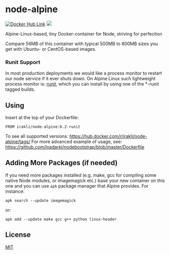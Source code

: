 # node-alpine

[![Docker Hub Link][docker-img]][docker-url]
[![](https://badge.imagelayers.io/irakli/node-alpine:latest.svg)](https://imagelayers.io/?images=irakli/node-alpine:latest 'Node Alpine on Docker Hub')

Alpine-Linux-based, tiny Docker-container for Node, striving for perfection

Compare 56MB of this container with typical 500MB to 800MB sizes you get with Ubuntu- or CentOS-based images.

### Runit Support

In most production deployments we would like a process monitor to restart our node service if it ever shuts down. On Alpine Linux such lightweight process monitor is: [runit](http://smarden.org/runit/), which you can install by using one of the *-runit tagged builds.

## Using

Insert at the top of your Dockerfile:

```
FROM irakli/node-alpine:6.2-runit
```

To see all supported versions: <https://hub.docker.com/r/irakli/node-alpine/tags/>
For more advanced example of usage, see: https://github.com/inadarei/nodebootstrap/blob/master/Dockerfile


## Adding More Packages (if needed)

If you need more packages installed (e.g. make, gcc for compiling some native Node modules, or imagemagick etc.) base your new container on this one and you can use `apk` package manager that Alpine provides. For instance:

```
apk search --update imagemagick
```

or:

```
apk add --update make gcc g++ python linux-header
```

## License

[MIT](LICENSE)

[docker-img]: https://img.shields.io/badge/docker-ready-blue.svg
[docker-url]: https://hub.docker.com/r/irakli/node-alpine/
